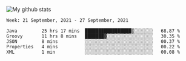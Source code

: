 ![My github stats](https://github-readme-stats.vercel.app/api?username=romvoid95&theme=gruvbox&include_all_commits=true&show_icons=true")

<!--START_SECTION:waka-->
```text
Week: 21 September, 2021 - 27 September, 2021

Java         25 hrs 17 mins  █████████████████▒░░░░░░░   68.87 % 
Groovy       11 hrs 8 mins   ███████▓░░░░░░░░░░░░░░░░░   30.35 % 
JSON         8 mins          ░░░░░░░░░░░░░░░░░░░░░░░░░   00.37 % 
Properties   4 mins          ░░░░░░░░░░░░░░░░░░░░░░░░░   00.22 % 
XML          1 min           ░░░░░░░░░░░░░░░░░░░░░░░░░   00.08 % 
```
<!--END_SECTION:waka-->
